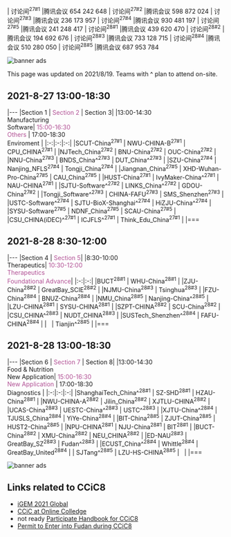 | 讨论间<sup>27#1</sup> |腾讯会议 654 242 648
| 讨论间<sup>27#2</sup> |腾讯会议 598 872 024
| 讨论间<sup>27#3</sup> |腾讯会议 236 173 957
| 讨论间<sup>27#4</sup> |腾讯会议 930 481 197
| 讨论间<sup>27#5</sup> |腾讯会议 241 248 417
| 讨论间<sup>28#1</sup> |腾讯会议 439 620 470
| 讨论间<sup>28#2</sup> |腾讯会议 194 692 676
| 讨论间<sup>28#3</sup> |腾讯会议 733 128 715
| 讨论间<sup>28#4</sup> |腾讯会议 510 280 050
| 讨论间<sup>28#5</sup> |腾讯会议 687 953 784

![banner ads](https://raw.githubusercontent.com/coronin/ccic8/gh-pages/banner.png)

This page was updated on 2021/8/19. Teams with ^ plan to attend on-site.

## 2021-8-27 13:00-18:30

|---
|Section 1 | <span style="color:#B25195">Section 2</span> | Section 3|
|13:00-14:30<br/>Manufacturing<br/>Software| <span style="color:#B25195">15:00-16:30<br/>Others</span> | 17:00-18:30<br/>Enviroment |
|:-:|:-:|:-:|
|SCUT-China<sup>27#1</sup> | NWU-CHINA-B<sup>27#1</sup> | CPU_CHINA<sup>27#1</sup> |
|NJTech_China<sup>27#2</sup> | BNU-China<sup>27#2</sup> | OUC-China<sup>27#2</sup> |
|NNU-China<sup>27#3</sup> | BNDS_China^<sup>27#3</sup> | DUT_China^<sup>27#3</sup> |
|SZU-China<sup>27#4</sup> | Nanjing_NFLS<sup>27#4</sup> | Tongji_China<sup>27#4</sup> |
|Jiangnan_China<sup>27#5</sup> | XHD-Wuhan-Pro-China<sup>27#5</sup> | CAU_China<sup>27#5</sup> |
|HUST-China<sup>27#1</sup>  | IvyMaker-China^<sup>27#1</sup> | NAU-CHINA<sup>27#1</sup> |
|SJTU-Software^<sup>27#2</sup> | LINKS_China^<sup>27#2</sup> | GDOU-China<sup>27#2</sup> |
|Tongji_Software^<sup>27#3</sup> | CHINA-FAFU<sup>27#3</sup> | SMS_Shenzhen<sup>27#3</sup> |
|USTC-Software^<sup>27#4</sup> | SJTU-BioX-Shanghai^<sup>27#4</sup> | HiZJU-China^<sup>27#4</sup> |
|SYSU-Software<sup>27#5</sup> | NDNF_China<sup>27#5</sup>  | SCAU-China<sup>27#5</sup> |
|CSU_CHINA(iDEC)^<sup>27#1</sup> | ICJFLS^<sup>27#1</sup> | Think_Edu_China<sup>27#1</sup> |
|===


## 2021-8-28 8:30-12:00

|---
|Section 4 | <span style="color:#B25195">Section 5</span>|
|8:30-10:00<br/>Therapeutics| <span style="color:#B25195">10:30-12:00<br/>Therapeutics<br/>Foundational&nbsp;Advance</span>|
|:-:|:-:|
|BUCT<sup>28#1</sup> | WHU-China<sup>28#1</sup> |
|ZJU-China<sup>28#2</sup> | GreatBay_SCIE<sup>28#2</sup> |
|NJMU-China<sup>28#3</sup> | Tsinghua<sup>28#3</sup> |
|FZU-China<sup>28#4</sup> | BNUZ-China<sup>28#4</sup> |
|NMU_China<sup>28#5</sup> | Nanjing-China^<sup>28#5</sup> |
|LZU-CHINA<sup>28#1</sup> | SYSU-CHINA<sup>28#1</sup> |
|SZPT-CHINA<sup>28#2</sup> | SCU-China<sup>28#2</sup> |
|CSU_CHINA^<sup>28#3</sup> | NUDT_CHINA<sup>28#3</sup> |
|SUSTech_Shenzhen^<sup>28#4</sup> | FAFU-CHINA<sup>28#4</sup> |
| &nbsp; | Tianjin^<sup>28#5</sup> |
|===


## 2021-8-28 13:00-18:30

|---
|Section 6 | <span style="color:#B25195">Section 7</span> | Section 8|
|13:00-14:30<br/>Food &amp; Nutrition<br/>New&nbsp;Application| <span style="color:#B25195">15:00-16:30<br/>New&nbsp;Application</span> | 17:00-18:30<br/>Diagnostics |
|:-:|:-:|:-:|
|ShanghaiTech_China^<sup>28#1</sup> | SZ-SHD<sup>28#1</sup> | HZAU-China<sup>28#1</sup> |
|NWU-CHINA-A<sup>28#2</sup> | Jilin_China<sup>28#2</sup> | XJTLU-CHINA<sup>28#2</sup> |
|UCAS-China<sup>28#3</sup> | UESTC-China^<sup>28#3</sup> | USTC^<sup>28#3</sup> |
|XJTU-China^<sup>28#4</sup> | TJUSLS_China<sup>28#4</sup> | YiYe-China<sup>28#4</sup> |
|BIT-China<sup>28#5</sup> | ZJUT-China<sup>28#5</sup> | HUST2-China<sup>28#5</sup> |
|NPU-CHINA<sup>28#1</sup> | NJU-China<sup>28#1</sup> | BIT<sup>28#1</sup> |
|BUCT-China<sup>28#2</sup> | XMU-China<sup>28#2</sup> | NEU_CHINA<sup>28#2</sup> |
|ED-NAU<sup>28#3</sup> | GreatBay_SZ<sup>28#3</sup> | Fudan^<sup>28#3</sup> |
|ECUST_China^<sup>28#4</sup> | Whittle<sup>28#4</sup> | GreatBay_United<sup>28#4</sup> |
| SJTang^<sup>28#5</sup> | LZU-HS-CHINA<sup>28#5</sup> | &nbsp; |
|===

![banner ads](https://raw.githubusercontent.com/coronin/ccic8/gh-pages/banner.png)

## Links related to CCiC8
- [iGEM 2021 Global](https://igem2021global.slack.com)
- [CCiC at Online Colledge](https://lexiangla.com/teams/k100014/)
- not ready [Participate Handbook for CCiC8]()
- [Permit to Enter into Fudan during CCiC8](https://www.wjx.cn/vj/r6cE82R.aspx)
